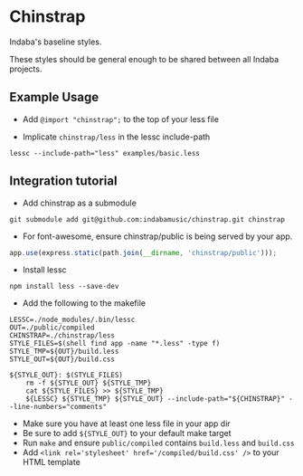 # Chinstrap

Indaba's baseline styles.

These styles should be general enough to be shared between all Indaba projects.



## Example Usage

* Add `@import "chinstrap";` to the top of your less file

* Implicate `chinstrap/less` in the lessc include-path

```
lessc --include-path="less" examples/basic.less
```



## Integration tutorial


* Add chinstrap as a submodule

```
git submodule add git@github.com:indabamusic/chinstrap.git chinstrap
```


* For font-awesome, ensure chinstrap/public is being served by your app.

```js
app.use(express.static(path.join(__dirname, 'chinstrap/public')));
```


* Install lessc

```
npm install less --save-dev
```


* Add the following to the makefile

```
LESSC=./node_modules/.bin/lessc
OUT=./public/compiled
CHINSTRAP=./chinstrap/less
STYLE_FILES=$(shell find app -name "*.less" -type f)
STYLE_TMP=${OUT}/build.less
STYLE_OUT=${OUT}/build.css

${STYLE_OUT}: $(STYLE_FILES)
	rm -f ${STYLE_OUT} ${STYLE_TMP}
	cat ${STYLE_FILES} >> ${STYLE_TMP}
	${LESSC} ${STYLE_TMP} ${STYLE_OUT} --include-path="${CHINSTRAP}" --line-numbers="comments"
```

* Make sure you have at least one less file in your app dir
* Be sure to add `${STYLE_OUT}` to your default make target
* Run `make` and ensure `public/compiled` contains `build.less` and `build.css`
* Add `<link rel='stylesheet' href='/compiled/build.css' />` to your HTML template

